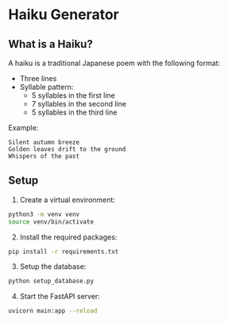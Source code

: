 # Haiku Generator

## What is a Haiku?

A haiku is a traditional Japanese poem with the following format:
- Three lines
- Syllable pattern:
    - 5 syllables in the first line
    - 7 syllables in the second line
    - 5 syllables in the third line

Example:
```text
Silent autumn breeze
Golden leaves drift to the ground
Whispers of the past
```

## Setup

1. Create a virtual environment:
```bash
python3 -m venv venv
source venv/bin/activate
```
2. Install the required packages:
```bash
pip install -r requirements.txt
```

3. Setup the database:
```bash
python setup_database.py
```

4. Start the FastAPI server:
```bash
uvicorn main:app --reload
```
